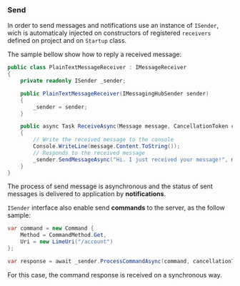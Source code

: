 ### Send

In order to send messages and notifications use an instance of `ISender`, wich is automaticaly injected on constructors of registered `receivers` defined on project and on `Startup` class.

The sample bellow show how to reply a received message:

```csharp
public class PlainTextMessageReceiver : IMessageReceiver
{
    private readonly ISender _sender;

    public PlainTextMessageReceiver(IMessagingHubSender sender)
    {
        _sender = sender;
    }

    public async Task ReceiveAsync(Message message, CancellationToken cancellationToken)
    {
        // Write the received message to the console
        Console.WriteLine(message.Content.ToString());
        // Responds to the received message
        _sender.SendMessageAsync("Hi. I just received your message!", message.From, cancellationToken);
    }
}
```

The process of send message is asynchronous and the status of sent messages is delivered to application by **notifications**.

`ISender` interface also enable send **commands** to the server, as the follow sample:

```csharp
var command = new Command {
    Method = CommandMethod.Get,
    Uri = new LimeUri("/account")
};

var response = await _sender.ProcessCommandAsync(command, cancellationToken);
```
For this case, the command response is received on a synchronous way.
